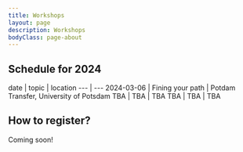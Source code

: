 ```yaml
---
title: Workshops
layout: page
description: Workshops
bodyClass: page-about
---
```



## Schedule for 2024

date | topic | location
--- | ---
2024-03-06 | Fining your path | Potdam Transfer, University of Potsdam
TBA | TBA | TBA
TBA | TBA | TBA

## How to register?

Coming soon!